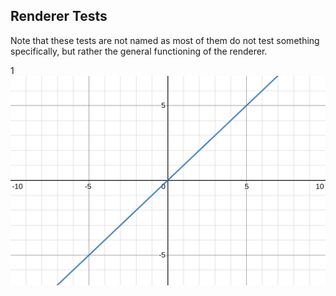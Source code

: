 ## Renderer Tests
Note that these tests are not named as most of them do not test something specifically, but rather the general functioning of the renderer.

1
![1](1.svg)